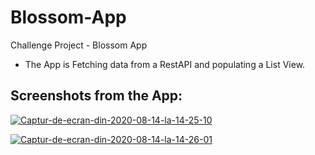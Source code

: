 # Blossom-App
Challenge Project - Blossom App

- The App is Fetching data from a RestAPI and populating a List View.


## Screenshots from the App:

<a href="https://ibb.co/tpcFqgb"><img src="https://i.ibb.co/fdtLkfC/Captur-de-ecran-din-2020-08-14-la-14-25-10.png" alt="Captur-de-ecran-din-2020-08-14-la-14-25-10" border="0"></a>

<a href="https://ibb.co/sH2J6WT"><img src="https://i.ibb.co/GT03tHZ/Captur-de-ecran-din-2020-08-14-la-14-26-01.png" alt="Captur-de-ecran-din-2020-08-14-la-14-26-01" border="0"></a>
